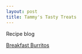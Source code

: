 ```yaml
---
layout: post
title: Tammy's Tasty Treats
---
```


Recipe blog

[Breakfast Burritos](/breakfast-burritos)

